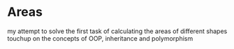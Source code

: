 # Areas
my attempt to solve the first task of calculating the areas of different shapes
touchup on the concepts of OOP, inheritance and polymorphism 
